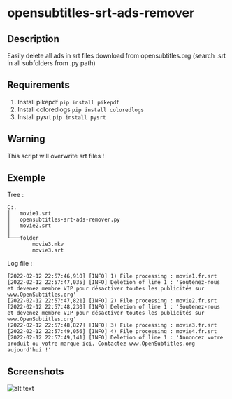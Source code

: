 # opensubtitles-srt-ads-remover

## Description
Easily delete all ads in srt files download from opensubtitles.org (search .srt in all subfolders from .py path)

## Requirements
1) Install pikepdf `pip install pikepdf`
2) Install coloredlogs `pip install coloredlogs`
3) Install pysrt `pip install pysrt`

## Warning
This script will overwrite srt files !

## Exemple
Tree :
```
C:.
│   movie1.srt
│   opensubtitles-srt-ads-remover.py
│   movie2.srt
│
└───folder
        movie3.mkv
        movie3.srt
```

Log file :
```
[2022-02-12 22:57:46,910] [INFO] 1) File processing : movie1.fr.srt
[2022-02-12 22:57:47,035] [INFO] Deletion of line 1 : 'Soutenez-nous et devenez membre VIP pour désactiver toutes les publicités sur www.OpenSubtitles.org'
[2022-02-12 22:57:47,821] [INFO] 2) File processing : movie2.fr.srt
[2022-02-12 22:57:48,230] [INFO] Deletion of line 1 : 'Soutenez-nous et devenez membre VIP pour désactiver toutes les publicités sur www.OpenSubtitles.org'
[2022-02-12 22:57:48,827] [INFO] 3) File processing : movie3.fr.srt
[2022-02-12 22:57:49,056] [INFO] 4) File processing : movie4.fr.srt
[2022-02-12 22:57:49,141] [INFO] Deletion of line 1 : 'Annoncez votre produit ou votre marque ici. Contactez www.OpenSubtitles.org aujourd'hui !'
```

## Screenshots
![alt text](https://github.com/thomasdelorge/opensubtitles-srt-ads-remover/blob/main/screenshot.png?raw=true "python console screenshot")

